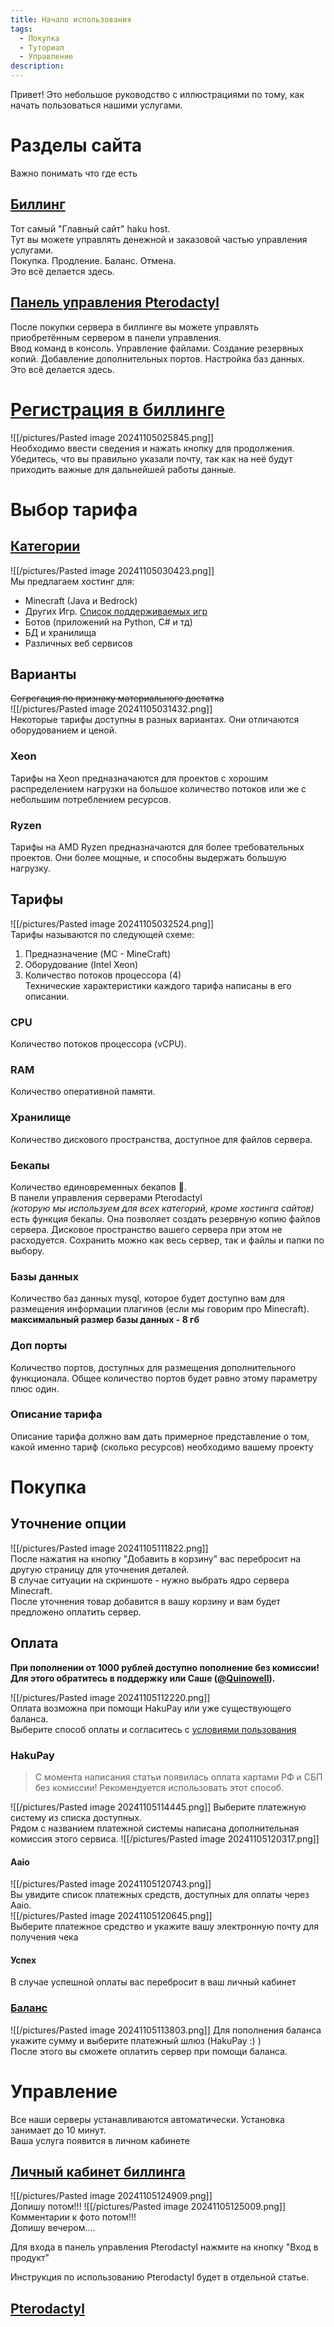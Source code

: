 ```yaml
---
title: Начало использования
tags:
  - Покупка
  - Туториал
  - Управление
description:
---
```

Привет! Это небольшое руководство с иллюстрациями по тому, как начать пользоваться нашими услугами.

# Разделы сайта
Важно понимать что где есть
## [Биллинг](https://haku.host)
Тот самый "Главный сайт" haku host.   
Тут вы можете управлять денежной и заказовой частью управления услугами.  
Покупка. Продление. Баланс. Отмена.  
Это всё делается здесь.
## [Панель управления Pterodactyl](https://my.haku.host)
После покупки сервера в биллинге вы можете управлять приобретённым сервером в панели управления.  
Ввод команд в консоль. Управление файлами. Создание резервных копий. Добавление дополнительных портов. Настройка баз данных.  
Это всё делается здесь.

# [Регистрация в биллинге](https://haku.host/register)
![[/pictures/Pasted image 20241105025845.png]]  
Необходимо ввести сведения и нажать кнопку для продолжения.    
Убедитесь, что вы правильно указали почту, так как на неё будут приходить важные для дальнейшей работы данные.



# Выбор тарифа
## [Категории](https://haku.host/#categories)
![[/pictures/Pasted image 20241105030423.png]]  
Мы предлагаем хостинг для:  
- Minecraft (Java и Bedrock)
- Других Игр. [Список поддерживаемых игр](https://wiki.haku.host/gamelist)
- Ботов (приложений на Python, С# и тд)
- БД и хранилища
- Различных веб сервисов

## Варианты
~~Сегрегация по признаку материального достатка~~    
![[/pictures/Pasted image 20241105031432.png]]  
Некоторые тарифы доступны в разных вариантах. Они отличаются оборудованием и ценой.  
### Xeon
Тарифы на Xeon предназначаются для проектов с хорошим распределением нагрузки на большое количество потоков или же с небольшим потреблением ресурсов.  
### Ryzen
Тарифы на AMD Ryzen предназначаются для более требовательных проектов. Они более мощные, и способны выдержать большую нагрузку.

## Тарифы
![[/pictures/Pasted image 20241105032524.png]]  
Тарифы называются по следующей схеме:
1. Предназначение (MC - MineCraft)
2. Оборудование (Intel Xeon)
3. Количество потоков процессора (4)  
Технические характеристики каждого тарифа написаны в его описании.
### CPU
Количество потоков процессора (vCPU).
### RAM 
Количество оперативной памяти.
### Хранилище
Количество дискового пространства, доступное для файлов сервера.
### Бекапы
Количество единовременных бекапов 🤨.  
В панели управления серверами Pterodactyl   
*(которую мы используем для всех категорий, кроме хостинга сайтов)*  
есть функция бекапы. Она позволяет создать резервную копию файлов сервера. Дисковое пространство вашего сервера при этом не расходуется. Сохранить можно как весь сервер, так и файлы и папки по выбору.
### Базы данных
Количество баз данных mysql, которое будет доступно вам для размещения информации плагинов (если мы говорим про Minecraft).  
**максимальный размер базы данных - 8 гб**
### Доп порты
Количество портов, доступных для размещения дополнительного функционала. Общее количество портов будет равно этому параметру плюс один.
### Описание тарифа
Описание тарифа должно вам дать примерное представление о том, какой именно тариф (сколько ресурсов) необходимо вашему проекту

# Покупка

## Уточнение опции
![[/pictures/Pasted image 20241105111822.png]]  
После нажатия на кнопку "Добавить в корзину" вас перебросит на другую страницу для уточнения деталей.  
В случае ситуации на скриншоте - нужно выбрать ядро сервера Minecraft.  
После уточнения товар добавится в вашу корзину и вам будет предложено оплатить сервер.
## Оплата
**При пополнении от 1000 рублей доступно пополнение без комиссии! Для этого обратитесь в поддержку или Саше ([@Quinowell](https://quinowell.archlinux.gay)).**


![[/pictures/Pasted image 20241105112220.png]]  
Оплата возможна при помощи HakuPay или уже существующего баланса.  
Выберите способ оплаты и согласитесь с [условиями пользования](https://haku.host/tos)  

### HakuPay
> С момента написания статьи появилась оплата картами РФ и СБП без комиссии! Рекомендуется использовать этот способ.

![[/pictures/Pasted image 20241105114445.png]]
Выберите платежную систему из списка доступных.  
Рядом с названием платежной системы написана дополнительная комиссия этого сервиса.
![[/pictures/Pasted image 20241105120317.png]]



#### Aaio
![[/pictures/Pasted image 20241105120743.png]]  
Вы увидите список платежных средств, доступных для оплаты через Aaio.  
![[/pictures/Pasted image 20241105120645.png]]  
Выберите платежное средство и укажите вашу электронную почту для получения чека

#### Успех
В случае успешной оплаты вас перебросит в ваш личный кабинет

### [Баланс](https://haku.host/credits)
![[/pictures/Pasted image 20241105113803.png]]
Для пополнения баланса укажите сумму и выберите платежный шлюз (HakuPay :) )  
После этого вы сможете оплатить сервер при помощи баланса.   



# Управление
Все наши серверы устанавливаются автоматически. Установка занимает до 10 минут.  
Ваша услуга появится в личном кабинете
## [Личный кабинет биллинга](https://haku.host/home) 
![[/pictures/Pasted image 20241105124909.png]]   
Допишу потом!!!
![[/pictures/Pasted image 20241105125009.png]]  
Комментарии к фото потом!!!   
Допишу вечером....   

Для входа в панель управления Pterodactyl нажмите на кнопку "Вход в продукт"

Инструкция по использованию Pterodactyl будет в отдельной статье.

## [Pterodactyl](https://wiki.haku.host/guides/pterodactyl)

